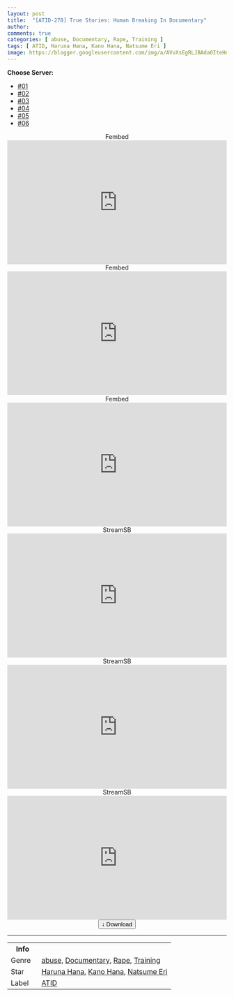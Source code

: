 ```yaml
---
layout: post
title:  "[ATID-278] True Stories: Human Breaking In Documentary"
author:
comments: true
categories: [ abuse, Documentary, Rape, Training ]
tags: [ ATID, Haruna Hana, Kano Hana, Natsume Eri ]
image: https://blogger.googleusercontent.com/img/a/AVvXsEgRLJBAda0IteHezFN06MOiOyH5rkCsEhKVG4RrkRb2fmZfQ8QGpkBCMBFoj_S-MpdcI3rEs7vGPbqF5bGNbAsdOfkQo-V41bWsv3K4WZmG-ULZfMeBlhBi1kJJaN2Yop5H8BOQpCKZy-zsyCFgftPQsRrVUScJ6G1R6aib8RNuPqpZUwULIQ2065ZB=s16000
---
```


<div id="utb">
<b>Choose Server:</b>
<ul id="udltb">
<li><a href="#tab1">#01</a></li>
<li><a href="#tab2">#02</a></li>
<li><a href="#tab3">#03</a></li>
<li><a href="#tab4">#04</a></li>
<li><a href="#tab5">#05</a></li>
<li><a href="#tab6">#06</a></li>
</ul>
<div id="udlctn">
<div id="tab1">
<!--- #01 Start --->
<center>Fembed</center>
<div style="padding-bottom:56.25%; position:relative; display:block; width: 100%">
  <iframe width="100%" height="100%"
    src="https://www.ffem.club/v/8goz0-m5y9d"
    frameborder="0" allowfullscreen="" style="position:absolute; top:0; left: 0">
  </iframe>
</div>
<!--- #01 End --->
</div>
<div id="tab2">
<!--- #02 Start --->
<center>Fembed</center>
<div style="padding-bottom:56.25%; position:relative; display:block; width: 100%">
  <iframe width="100%" height="100%"
    src="https://diasfem.com/v/7jdx4ugyjmkqdxj"
    frameborder="0" allowfullscreen="" style="position:absolute; top:0; left: 0">
  </iframe>
</div>
<!--- #02 End --->
</div>
<div id="tab3">
<!--- #03 Start --->
<center>Fembed</center>
<div style="padding-bottom:56.25%; position:relative; display:block; width: 100%">
  <iframe width="100%" height="100%"
    src="https://iframejav.com/v/584-jbdq2ljr5kl"
    frameborder="0" allowfullscreen="" style="position:absolute; top:0; left: 0">
  </iframe>
</div>
<!--- #03 End --->
</div>
<div id="tab4">
<!--- #04 Start --->
<center>StreamSB</center>
<div style="padding-bottom:56.25%; position:relative; display:block; width: 100%">
  <iframe width="100%" height="100%"
    src="https://streamsb.net/e/q21i3yub7ko9.html"
    frameborder="0" allowfullscreen="" style="position:absolute; top:0; left: 0">
  </iframe>
</div>
<!--- #04 End --->
</div>
<div id="tab5">
<!--- #05 Start --->
<center>StreamSB</center>
<div style="padding-bottom:56.25%; position:relative; display:block; width: 100%">
  <iframe width="100%" height="100%"
    src="https://streamsb.net/e/rgexkdjugkj9.html"
    frameborder="0" allowfullscreen="" style="position:absolute; top:0; left: 0">
  </iframe>
</div>
<!--- #05 End --->
</div>
<div id="tab6">
<!--- #06 Start --->
<center>StreamSB</center>
<div style="padding-bottom:56.25%; position:relative; display:block; width: 100%">
  <iframe width="100%" height="100%"
    src="https://streamsb.net/e/wciplvozcy76.html"
    frameborder="0" allowfullscreen="" style="position:absolute; top:0; left: 0">
  </iframe>
</div>
<!--- #06 End --->
</div>
</div>
</div>

<center>
<a href="/d/atid-278">
<button class="btn btn-outline-dark py-2 px-5 d-block w-100 show-comments"><b>&darr;</b> Download</button>
</a>
</center>
<hr />
<table>
  <tr>
    <th>Info</th>
  </tr>
  <tr>
    <td>Genre &nbsp;</td>
    <td> <a href="/categories#abuse">abuse</a>, <a href="/categories#Documentary">Documentary</a>, <a href="/categories#Rape">Rape</a>, <a href="/categories#Training">Training</a></td>
  </tr>
  <tr>
    <td>Star</td>
    <td> <a href="/tags#Haruna-Hana">Haruna Hana</a>, <a href="/tags#Kano-Hana">Kano Hana</a>, <a href="/tags#Natsume-Eri">Natsume Eri</a></td>
  </tr>
  <tr>
    <td>Label</td>
    <td> <a href="/tags#ATID">ATID</a></td>
  </tr>
</table>

